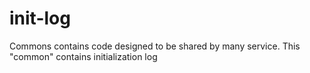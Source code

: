 # init-log

Commons contains code designed to be shared by many service.
This "common" contains initialization log 